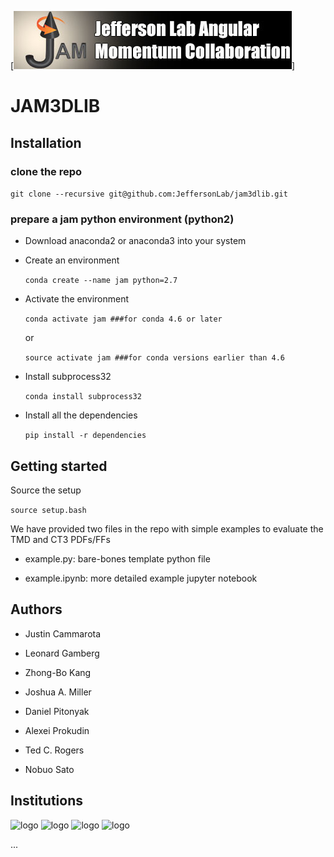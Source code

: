 [![jamlogo](logos/jam.jpg)]

# JAM3DLIB


## Installation

### clone the repo

 ```git clone --recursive git@github.com:JeffersonLab/jam3dlib.git```

### prepare a jam python environment (python2)

- Download anaconda2 or anaconda3 into your system

- Create an environment

  ```conda create --name jam python=2.7```

- Activate the environment

  ```conda activate jam ###for conda 4.6 or later```

  or

  ```source activate jam ###for conda versions earlier than 4.6```

- Install subprocess32

  ```conda install subprocess32```

- Install all the dependencies

  ```pip install -r dependencies```


## Getting started

Source the setup

```source setup.bash```

We have provided two files in the repo with simple
examples to evaluate the TMD and CT3 PDFs/FFs

- example.py: bare-bones template python file

- example.ipynb: more detailed example jupyter notebook



## Authors

- Justin Cammarota

- Leonard Gamberg

- Zhong-Bo Kang

- Joshua A. Miller

- Daniel Pitonyak

- Alexei Prokudin

- Ted C. Rogers

- Nobuo Sato



## Institutions

![logo](logos/lvc.jpg)
![logo](logos/psu.png)
![logo](logos/odu.png)
![logo](logos/jlab.png)

...
